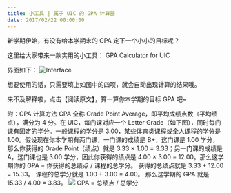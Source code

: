 ```yaml
---
title: 小工具 | 属于 UIC 的 GPA 计算器
date: 2017/02/22 00:00:00
---
```


新学期伊始，有没有给本学期末的 GPA 定下一个小小的目标呢？

这里给大家带来一款实用的小工具：
GPA Calculator for UIC

界面如下：
![Interface](https://ooo.0o0.ooo/2017/06/17/5944fd151295f.jpg)

想要使用的话，只需要填上如图中的四项，就会自动出现计算的结果哦。

来不及解释啦，点击【阅读原文】，算一算你本学期的目标 GPA 吧~

附：GPA 计算方法
GPA 全称 Grade Point Average，即平均成绩点数（平均绩点），满分为 4 分。在 UIC，每门课对应一个 Letter Grade（如下图），同时每门课有固定的学分。一般课程的学分是 3.00，某些体育类课程或全人课程的学分是 1.00。假设现在你本学期有两门课，一门课的成绩是 B+，这门课是 1.00 学分，那么你获得的 Grade Point（绩点）就是 3.33 × 1.00 = 3.33；另一门课的成绩是 A，这门课也是 3.00 学分，因此你获得的绩点是 4.00 × 3.00 = 12.00。那么这学期你的 GPA = 你获得的总绩点 / 课程的总学分。
获得的总绩点就是 3.33 + 12.00 = 15.33。
课程的总学分就是 1.00 + 3.00 = 4.00。
那么这学期的 GPA 就是 15.33 / 4.00 = 3.83。
![](https://ooo.0o0.ooo/2017/06/17/5944fd151f4d5.png)
GPA = 总绩点 / 总学分